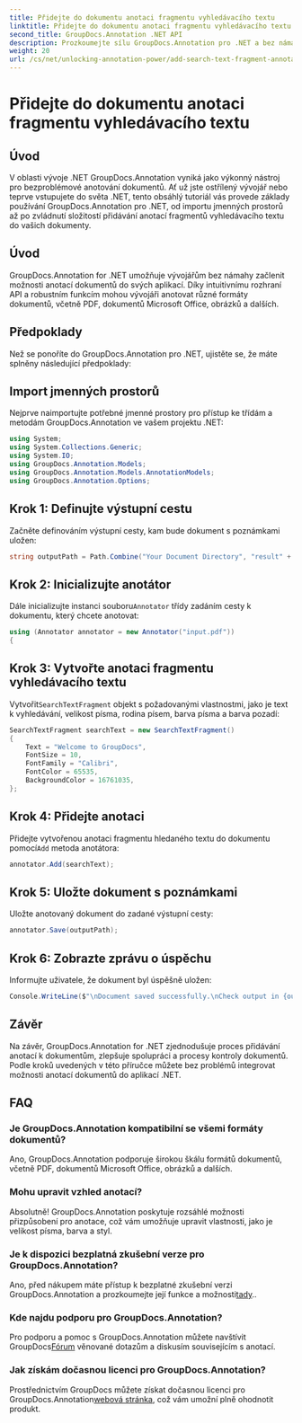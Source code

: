 ```yaml
---
title: Přidejte do dokumentu anotaci fragmentu vyhledávacího textu
linktitle: Přidejte do dokumentu anotaci fragmentu vyhledávacího textu
second_title: GroupDocs.Annotation .NET API
description: Prozkoumejte sílu GroupDocs.Annotation pro .NET a bez námahy přidejte do svých aplikací možnosti anotací dokumentů.
weight: 20
url: /cs/net/unlocking-annotation-power/add-search-text-fragment-annotation/
---
```


# Přidejte do dokumentu anotaci fragmentu vyhledávacího textu

## Úvod
V oblasti vývoje .NET GroupDocs.Annotation vyniká jako výkonný nástroj pro bezproblémové anotování dokumentů. Ať už jste ostřílený vývojář nebo teprve vstupujete do světa .NET, tento obsáhlý tutoriál vás provede základy používání GroupDocs.Annotation pro .NET, od importu jmenných prostorů až po zvládnutí složitostí přidávání anotací fragmentů vyhledávacího textu do vašich dokumenty.
## Úvod
GroupDocs.Annotation for .NET umožňuje vývojářům bez námahy začlenit možnosti anotací dokumentů do svých aplikací. Díky intuitivnímu rozhraní API a robustním funkcím mohou vývojáři anotovat různé formáty dokumentů, včetně PDF, dokumentů Microsoft Office, obrázků a dalších.
## Předpoklady
Než se ponoříte do GroupDocs.Annotation pro .NET, ujistěte se, že máte splněny následující předpoklady:

## Import jmenných prostorů
Nejprve naimportujte potřebné jmenné prostory pro přístup ke třídám a metodám GroupDocs.Annotation ve vašem projektu .NET:
```csharp
using System;
using System.Collections.Generic;
using System.IO;
using GroupDocs.Annotation.Models;
using GroupDocs.Annotation.Models.AnnotationModels;
using GroupDocs.Annotation.Options;
```
## Krok 1: Definujte výstupní cestu
Začněte definováním výstupní cesty, kam bude dokument s poznámkami uložen:
```csharp
string outputPath = Path.Combine("Your Document Directory", "result" + Path.GetExtension("input.pdf"));
```
## Krok 2: Inicializujte anotátor
 Dále inicializujte instanci souboru`Annotator` třídy zadáním cesty k dokumentu, který chcete anotovat:
```csharp
using (Annotator annotator = new Annotator("input.pdf"))
{
```
## Krok 3: Vytvořte anotaci fragmentu vyhledávacího textu
 Vytvořit`SearchTextFragment` objekt s požadovanými vlastnostmi, jako je text k vyhledávání, velikost písma, rodina písem, barva písma a barva pozadí:
```csharp
SearchTextFragment searchText = new SearchTextFragment()
{
    Text = "Welcome to GroupDocs",
    FontSize = 10,
    FontFamily = "Calibri",
    FontColor = 65535,
    BackgroundColor = 16761035,
};
```
## Krok 4: Přidejte anotaci
 Přidejte vytvořenou anotaci fragmentu hledaného textu do dokumentu pomocí`Add` metoda anotátora:
```csharp
annotator.Add(searchText);
```
## Krok 5: Uložte dokument s poznámkami
Uložte anotovaný dokument do zadané výstupní cesty:
```csharp
annotator.Save(outputPath);
```
## Krok 6: Zobrazte zprávu o úspěchu
Informujte uživatele, že dokument byl úspěšně uložen:
```csharp
Console.WriteLine($"\nDocument saved successfully.\nCheck output in {outputPath}.");
```

## Závěr
Na závěr, GroupDocs.Annotation for .NET zjednodušuje proces přidávání anotací k dokumentům, zlepšuje spolupráci a procesy kontroly dokumentů. Podle kroků uvedených v této příručce můžete bez problémů integrovat možnosti anotací dokumentů do aplikací .NET.
## FAQ
### Je GroupDocs.Annotation kompatibilní se všemi formáty dokumentů?
Ano, GroupDocs.Annotation podporuje širokou škálu formátů dokumentů, včetně PDF, dokumentů Microsoft Office, obrázků a dalších.
### Mohu upravit vzhled anotací?
Absolutně! GroupDocs.Annotation poskytuje rozsáhlé možnosti přizpůsobení pro anotace, což vám umožňuje upravit vlastnosti, jako je velikost písma, barva a styl.
### Je k dispozici bezplatná zkušební verze pro GroupDocs.Annotation?
 Ano, před nákupem máte přístup k bezplatné zkušební verzi GroupDocs.Annotation a prozkoumejte její funkce a možnosti[tady](https://releases.groupdocs.com/)..
### Kde najdu podporu pro GroupDocs.Annotation?
 Pro podporu a pomoc s GroupDocs.Annotation můžete navštívit GroupDocs[Fórum](https://forum.groupdocs.com/c/annotation/10) věnované dotazům a diskusím souvisejícím s anotací.
### Jak získám dočasnou licenci pro GroupDocs.Annotation?
 Prostřednictvím GroupDocs můžete získat dočasnou licenci pro GroupDocs.Annotation[webová stránka](https://purchase.groupdocs.com/temporary-license/), což vám umožní plně ohodnotit produkt.